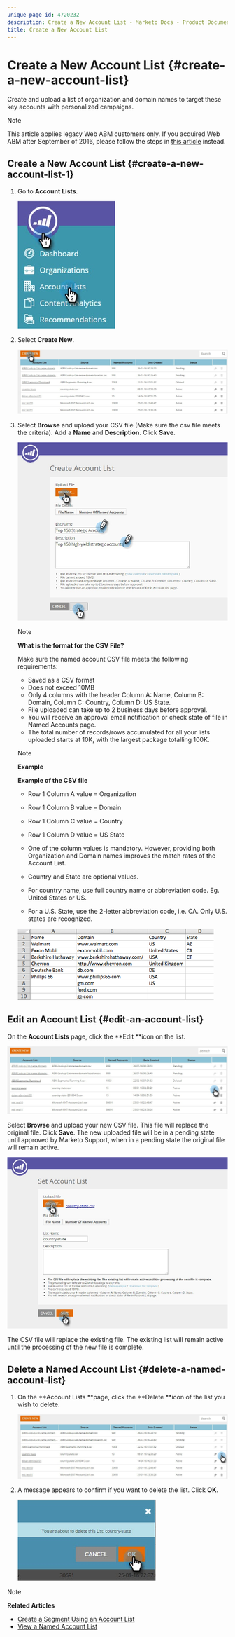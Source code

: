 ```yaml
---
unique-page-id: 4720232
description: Create a New Account List - Marketo Docs - Product Documentation
title: Create a New Account List
---
```


# Create a New Account List {#create-a-new-account-list}

Create and upload a list of organization and domain names to target these key accounts with personalized campaigns.

>[!NOTE]
>
>This article applies legacy Web ABM customers only. If you acquired Web ABM after September of 2016, please follow the steps in [this article](http://docs.marketo.com/display/DOCS/Account+Lists#AccountLists-CreateaNewAccountList) instead.

## Create a New Account List {#create-a-new-account-list-1}

1. Go to **Account Lists**.

   ![](assets/dropdown-account-lists-hand.jpg)

1. Select **Create New**.

   ![](assets/create-new-account-list-hand.jpg)

1. Select **Browse** and upload your CSV file (Make sure the csv file meets the criteria). Add a **Name** and **Description**. Click **Save**.

   ![](assets/create-account-list-hands.jpg)

   >[!NOTE]
   >
   >**What is the format for the CSV File?**
   >
   >
   >Make sure the named account CSV file meets the following requirements:
   >
   >* Saved as a CSV format
   >* Does not exceed 10MB
   >* Only 4 columns with the header Column A: Name, Column B: Domain, Column C: Country, Column D: US State.  
   >* File uploaded can take up to 2 business days before approval.
   >* You will receive an approval email notification or check state of file in Named Accounts page.
   >* The total number of records/rows accumulated for all your lists uploaded starts at 10K, with the largest package totalling 100K.

   >[!NOTE]
   >
   >**Example**
   >
   >**Example of the CSV file**
   >
   >* Row 1 Column A value = Organization
   >* Row 1 Column B value = Domain
   >* Row 1 Column C value = Country
   >* Row 1 Column D value = US State
   >* One of the column values is mandatory. However, providing both Organization and Domain names improves the match rates of the Account List.
   >* Country and State are optional values.
   >
   >  * For country name, use full country name or abbreviation code. Eg. United States or US.
   >  * For a U.S. State, use the 2-letter abbreviation code, i.e. CA. Only U.S. states are recognized.
   >    
   >![](assets/image2015-2-25-12-3a19-3a10.png)

## Edit an Account List {#edit-an-account-list}

On the **Account Lists** page, click the **Edit **icon on the list.

![](assets/create-new-account-list-edit.jpg)

Select **Browse** and upload your new CSV file. This file will replace the original file. Click **Save**. The new uploaded file will be in a pending state until approved by Marketo Support, when in a pending state the original file will remain active.

![](assets/set-account-list-edit-hands.jpg)

The CSV file will replace the existing file. The existing list will remain active until the processing of the new file is complete.

## Delete a Named Account List {#delete-a-named-account-list}

1. On the **Account Lists **page, click the **Delete **icon of the list you wish to delete.

   ![](assets/create-new-account-list-delete.jpg)

1. A message appears to confirm if you want to delete the list. Click **OK**.

   ![](assets/delete-notification-hand.jpg)

>[!NOTE]
>
>**Related Articles**
>
>* [Create a Segment Using an Account List](create-a-segment-using-an-account-list.md)
>* [View a Named Account List](http://docs.marketo.com/pages/viewpage.action?pageid=4720244)
